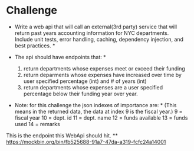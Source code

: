 ﻿# Challenge
* Write a web api that will call an external(3rd party) service that will return past years accounting information for NYC departments.  
Include unit tests, error handling, caching, dependency injection, and best practices. *

* The api should have endpoints that: *
   1. return departments whose expenses meet or exceed their funding
   2. return deparments whose expenses have increased over time by user specified percentage (int) and # of years (int)
   3. return departments whose expenses are a user specified percentage below their funding year over year.
   
* Note: for this challenge the json indexes of importance are: * (This means in the returned data, the data at index 9 is the fiscal year.)
   9 = fiscal year 
   10 = dept. id
   11 = dept. name
   12 = funds available
   13 = funds used
   14 = remarks
   
This is the endpoint this WebApi should hit.
** https://mockbin.org/bin/fb525688-91a7-47da-a319-fcfc24a14001

